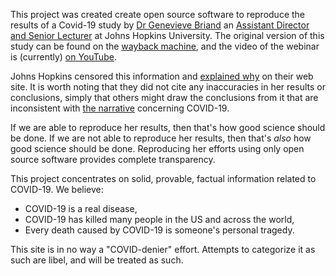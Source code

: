 This project was created create open source software to reproduce the results of a Covid-19 study by
[Dr Genevieve Briand](https://www.linkedin.com/in/genevieve-briand-6027a514) an
[Assistant Director and Senior Lecturer](https://advanced.jhu.edu/directory/genevieve-briand/)
at Johns Hopkins University.
The original version of this study can be found on the
[wayback machine](
https://web.archive.org/web/20201126223119/https://www.jhunewsletter.com/article/2020/11/a-closer-look-at-u-s-deaths-due-to-covid-19),
and the video of the webinar is (currently)
[on YouTube](https://www.youtube.com/watch?v=3TKJN61aflI).

Johns Hopkins censored this information and
[explained why](https://www.jhunewsletter.com/article/2020/11/a-closer-look-at-u-s-deaths-due-to-covid-19)
on their web site.
It is worth noting that they did not cite any inaccuracies in her results or conclusions,
simply that others might draw the conclusions from it that are inconsistent
with [the narrative](https://sharylattkisson.com/) concerning COVID-19.

If we are able to reproduce her results, then that's how good science should be done.
If we are not able to reproduce her results, then that's _also_ how good science should be done.
Reproducing her efforts using only open source software provides complete transparency.

This project concentrates on solid, provable, factual information related to COVID-19.
We believe:
 - COVID-19 is a real disease,
 - COVID-19 has killed many people in the US and across the world,
 - Every death caused by COVID-19 is someone's personal tragedy.

This site is in no way a "COVID-denier" effort.
Attempts to categorize it as such are libel, and will be treated as such.
